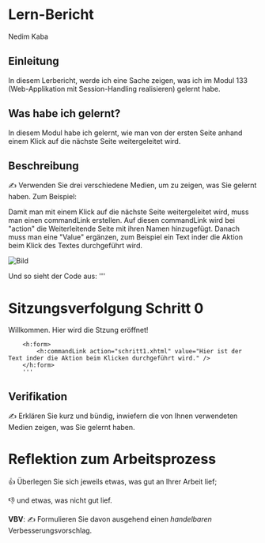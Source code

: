 # Lern-Bericht
Nedim Kaba

## Einleitung

In diesem Lerbericht, werde ich eine Sache zeigen, was ich im Modul 133 (Web-Applikation mit Session-Handling realisieren) gelernt habe.

## Was habe ich gelernt?

In diesem Modul habe ich gelernt, wie man von der ersten Seite anhand einem Klick auf die nächste Seite weitergeleitet wird.

## Beschreibung

✍️ Verwenden Sie drei verschiedene Medien, um zu zeigen, was Sie gelernt haben. Zum Beispiel:
                
Damit man mit einem Klick auf die nächste Seite weitergeleitet wird, muss man einen commandLink erstellen. Auf diesen commandLink wird bei "action" die Weiterleitende Seite mit ihren Namen hinzugefügt. Danach muss man eine "Value" ergänzen, zum Beispiel ein Text inder die Aktion beim Klick des Textes durchgeführt wird. 

![Bild](https://user-images.githubusercontent.com/69577050/186892424-6f7e54a0-348f-4ed5-aa65-eb45efb24dc0.png)

Und so sieht der Code aus:
'''<h1>Sitzungsverfolgung Schritt 0</h1>
        <p>Willkommen. Hier wird die Stzung eröffnet!</p>
        
        <h:form>        
            <h:commandLink action="schritt1.xhtml" value="Hier ist der Text inder die Aktion beim Klicken durchgeführt wird." />
        </h:form> 
        '''

## Verifikation

✍️ Erklären Sie kurz und bündig, inwiefern die von Ihnen verwendeten Medien zeigen, was Sie gelernt haben.

# Reflektion zum Arbeitsprozess

👍 Überlegen Sie sich jeweils etwas, was gut an Ihrer Arbeit lief; 

👎 und etwas, was nicht gut lief.

**VBV**: ✍️ Formulieren Sie davon ausgehend einen *handelbaren* Verbesserungsvorschlag.
